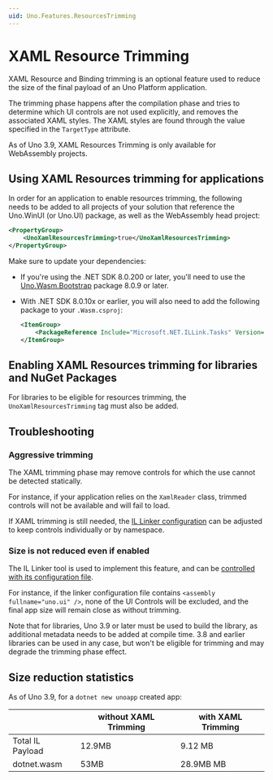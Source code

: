 ```yaml
---
uid: Uno.Features.ResourcesTrimming
---
```


# XAML Resource Trimming

XAML Resource and Binding trimming is an optional feature used to reduce the size of the final payload of an Uno Platform application.

The trimming phase happens after the compilation phase and tries to determine which UI controls are not used explicitly, and removes the associated XAML styles. The XAML styles are found through the value specified in the `TargetType` attribute.

As of Uno 3.9, XAML Resources Trimming is only available for WebAssembly projects.

## Using XAML Resources trimming for applications

In order for an application to enable resources trimming, the following needs to be added to all projects of your solution that reference the Uno.WinUI (or Uno.UI) package, as well as the WebAssembly head project:

```xml
<PropertyGroup>
    <UnoXamlResourcesTrimming>true</UnoXamlResourcesTrimming>
</PropertyGroup>
```

Make sure to update your dependencies:
- If you're using the .NET SDK 8.0.200 or later, you'll need to use the [Uno.Wasm.Bootstrap](https://www.nuget.org/packages/Uno.Wasm.Bootstrap) package 8.0.9 or later.
- With .NET SDK 8.0.10x or earlier, you will also need to add the following package to your `.Wasm.csproj`:

    ```xml
    <ItemGroup>
        <PackageReference Include="Microsoft.NET.ILLink.Tasks" Version="8.0.0" />
    </ItemGroup>
    ```

## Enabling XAML Resources trimming for libraries and NuGet Packages

For libraries to be eligible for resources trimming, the `UnoXamlResourcesTrimming` tag must also be added.

## Troubleshooting

### Aggressive trimming

The XAML trimming phase may remove controls for which the use cannot be detected statically.

For instance, if your application relies on the `XamlReader` class, trimmed controls will not be available and will fail to load.

If XAML trimming is still needed, the [IL Linker configuration](xref:uno.articles.features.illinker) can be adjusted to keep controls individually or by namespace.

### Size is not reduced even if enabled

The IL Linker tool is used to implement this feature, and can be [controlled with its configuration file](xref:uno.articles.features.illinker).

For instance, if the linker configuration file contains `<assembly fullname="uno.ui" />`, none of the UI Controls will be excluded, and the final app size will remain close as without trimming.

Note that for libraries, Uno 3.9 or later must be used to build the library, as additional metadata needs to be added at compile time. 3.8 and earlier libraries can be used in any case, but won't be eligible for trimming and may degrade the trimming phase effect.

## Size reduction statistics

As of Uno 3.9, for a `dotnet new unoapp` created app:

|                      | without XAML Trimming | with XAML Trimming |
| -------------------- | --------------------- | ------------------ |
| Total IL Payload     |                12.9MB |            9.12 MB |
| dotnet.wasm          |                  53MB |          28.9MB MB |
